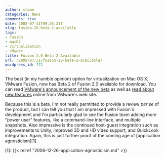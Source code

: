 ```yaml
---
author: slowe
categories: News
comments: true
date: 2008-07-31T09:36:21Z
slug: fusion-20-beta-2-available
tags:
- Fusion
- macOS
- Virtualization
- VMware
title: Fusion 2.0 Beta 2 Available
url: /2008/07/31/fusion-20-beta-2-available/
wordpress_id: 772
---
```


The best (in my humble opinion) option for virtualization on Mac OS X, VMware Fusion, now has Beta 2 of Fusion 2.0 available for download. You can read [VMware's announcement of the new beta](http://blogs.vmware.com/teamfusion/2008/07/safer-stronger.html) as well as [read about new features](http://www.vmware.com/communities/content/beta/fusion/fusion2_beta2.html) online from VMware's web site.

Because this is a beta, I'm not really permitted to provide a review _per se_ of the product, but I can tell you that I am impressed with Fusion's development and I'm particularly glad to see the Fusion team adding more "power user" features, like a command-line interface, and multiple snapshots. Also impressive is the continued host-guest integration such as improvements to Unity, improved 3D and HD video support, and QuickLook integration. Again, this is just further proof of the coming age of [application agnosticism][1].

[1]: {{< relref "2006-12-26-application-agnosticism.md" >}}
